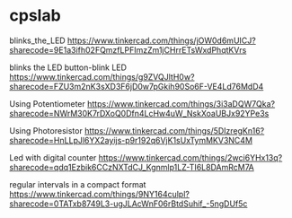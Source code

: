 # cpslab

blinks_the_LED
https://www.tinkercad.com/things/jOW0d6mUICJ?sharecode=9E1a3ifh02FQmzfLPFImzZm1jCHrrETsWxdPhqtKVrs

blinks the LED button-blink LED
https://www.tinkercad.com/things/g9ZVQJltH0w?sharecode=FZU3m2nK3sXD3F6jD0w7pGkih90So6F-VE4Ld76MdD4

Using Potentiometer
https://www.tinkercad.com/things/3i3aDQW7Qka?sharecode=NWrM30K7rDXoQ0Dfn4LcHw4uW_NskXoaUBJx92YPe3s

Using Photoresistor
https://www.tinkercad.com/things/5DIzregKn16?sharecode=HnLLpJl6YX2ayijs-p9r192q6VjK1sUxTymMKV3NC4M

Led with digital counter
https://www.tinkercad.com/things/2wci6YHx13q?sharecode=qdq1Ezbik6CCzNXTdCJ_Kgnmlp1LZ-TI6L8DAmRcM7A

regular intervals in a compact format
https://www.tinkercad.com/things/9NY164culpl?sharecode=0TATxb8749L3-ugJLAcWnF06rBtdSuhif_-5ngDUf5c

